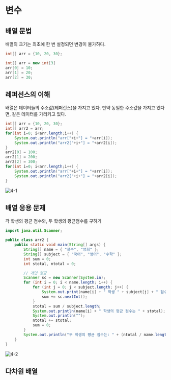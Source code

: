 # 변수

## 배열 문법

배열의 크기는 최초에 한 번 설정되면 변경이 불가하다.

```java
int[] arr = {10, 20, 30};

int[] arr = new int[3]
arr[0] = 10;
arr[1] = 20;
arr[2] = 30;
```

## 레퍼선스의 이해

배열은 데이터들의 주소값(레퍼런스)을 가지고 있다.
만약 동일한 주소값을 가지고 있다면, 같은 데이터를 가리키고 있다.

```java
int[] arr = {10, 20, 30};
int[] arr2 = arr;
for(int i=0; i<arr.length;i++) {
    System.out.println("arr["+i+"] = "+arr[i]);
    System.out.println("arr2["+i+"] = "+arr2[i]);
}
arr2[0] = 100;
arr2[1] = 200;
arr2[2] = 300;
for(int i=0; i<arr.length;i++) {
    System.out.println("arr["+i+"] = "+arr[i]);
    System.out.println("arr2["+i+"] = "+arr2[i]);
}
```

![4-1](https://user-images.githubusercontent.com/66400531/117936701-22ea6e80-b340-11eb-8ff8-106e94b81285.PNG)

## 배열 응용 문제

각 학생의 평균 점수와, 두 학생의 평균점수를 구하기

```java
import java.util.Scanner;

public class arr2 {
    public static void main(String[] args) {
        String[] name = { "철수", "영희" };
        String[] subject = { "국어", "영어", "수학" };
        int sum = 0;
        int stotal, ntotal = 0;

        // 개인 평균
        Scanner sc = new Scanner(System.in);
        for (int i = 0; i < name.length; i++) {
            for (int j = 0; j < subject.length; j++) {
                System.out.print(name[i] + " 학생 " + subject[j] + " 점수를 입력하세요 : ");
                sum += sc.nextInt();
            }
            stotal = sum / subject.length;
            System.out.println(name[i] + " 학생의 평균 점수는 " + stotal);
            System.out.println("");
            ntotal += stotal;
            sum = 0;
        }
        System.out.println("두 학생의 평균 점수는: " + (ntotal / name.length));
    }
}
```

![4-2](https://user-images.githubusercontent.com/66400531/117939437-03087a00-b343-11eb-8bce-e3ac89e3c818.PNG)

## 다차원 배열
